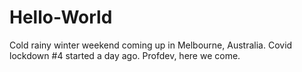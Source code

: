 # Hello-World
Cold rainy winter weekend coming up in Melbourne, Australia. Covid lockdown #4 started a day ago.
Profdev, here we come.
